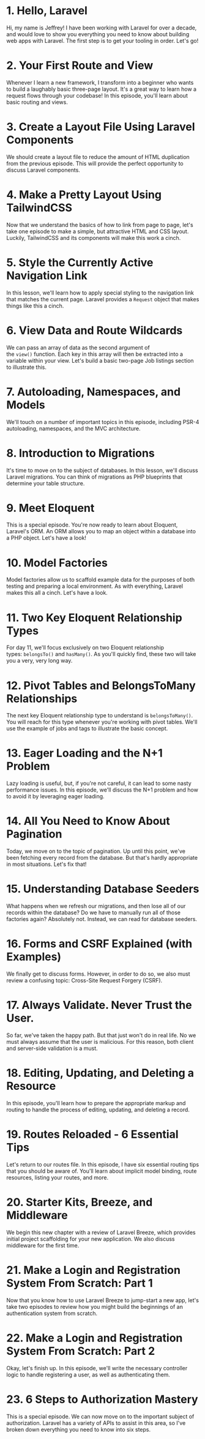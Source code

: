
# 1. Hello, Laravel

Hi, my name is Jeffrey! I have been working with Laravel for over a decade, and would love to show you everything you need to know about building web apps with Laravel. The first step is to get your tooling in order. Let's go!
# 2. Your First Route and View

Whenever I learn a new framework, I transform into a beginner who wants to build a laughably basic three-page layout. It's a great way to learn how a request flows through your codebase! In this episode, you'll learn about basic routing and views.

# 3. Create a Layout File Using Laravel Components

We should create a layout file to reduce the amount of HTML duplication from the previous episode. This will provide the perfect opportunity to discuss Laravel components.

# 4. Make a Pretty Layout Using TailwindCSS

Now that we understand the basics of how to link from page to page, let's take one episode to make a simple, but attractive HTML and CSS layout. Luckily, TailwindCSS and its components will make this work a cinch.

# 5. Style the Currently Active Navigation Link

In this lesson, we'll learn how to apply special styling to the navigation link that matches the current page. Laravel provides a `Request` object that makes things like this a cinch.

# 6. View Data and Route Wildcards

We can pass an array of data as the second argument of the `view()` function. Each key in this array will then be extracted into a variable within your view. Let's build a basic two-page Job listings section to illustrate this.

# 7. Autoloading, Namespaces, and Models

We'll touch on a number of important topics in this episode, including PSR-4 autoloading, namespaces, and the MVC architecture.

# 8. Introduction to Migrations

It's time to move on to the subject of databases. In this lesson, we'll discuss Laravel migrations. You can think of migrations as PHP blueprints that determine your table structure.

# 9. Meet Eloquent

This is a special episode. You're now ready to learn about Eloquent, Laravel's ORM. An ORM allows you to map an object within a database into a PHP object. Let's have a look!

# 10. Model Factories

Model factories allow us to scaffold example data for the purposes of both testing and preparing a local environment. As with everything, Laravel makes this all a cinch. Let's have a look.

# 11. Two Key Eloquent Relationship Types

For day 11, we'll focus exclusively on two Eloquent relationship types: `belongsTo()` and `hasMany()`. As you'll quickly find, these two will take you a very, very long way.

# 12. Pivot Tables and BelongsToMany Relationships

The next key Eloquent relationship type to understand is `belongsToMany()`. You will reach for this type whenever you're working with pivot tables. We'll use the example of jobs and tags to illustrate the basic concept.

# 13. Eager Loading and the N+1 Problem

Lazy loading is useful, but, if you're not careful, it can lead to some nasty performance issues. In this episode, we'll discuss the N+1 problem and how to avoid it by leveraging eager loading.

# 14. All You Need to Know About Pagination

Today, we move on to the topic of pagination. Up until this point, we've been fetching every record from the database. But that's hardly appropriate in most situations. Let's fix that!

# 15. Understanding Database Seeders

What happens when we refresh our migrations, and then lose all of our records within the database? Do we have to manually run all of those factories again? Absolutely not. Instead, we can read for database seeders.

# 16. Forms and CSRF Explained (with Examples)

We finally get to discuss forms. However, in order to do so, we also must review a confusing topic: Cross-Site Request Forgery (CSRF).

# 17. Always Validate. Never Trust the User.

So far, we've taken the happy path. But that just won't do in real life. No we must always assume that the user is malicious. For this reason, both client and server-side validation is a must.

# 18. Editing, Updating, and Deleting a Resource

In this episode, you'll learn how to prepare the appropriate markup and routing to handle the process of editing, updating, and deleting a record.

# 19. Routes Reloaded - 6 Essential Tips

Let's return to our routes file. In this episode, I have six essential routing tips that you should be aware of. You'll learn about implicit model binding, route resources, listing your routes, and more.

# 20. Starter Kits, Breeze, and Middleware

We begin this new chapter with a review of Laravel Breeze, which provides initial project scaffolding for your new application. We also discuss middleware for the first time.

# 21. Make a Login and Registration System From Scratch: Part 1

Now that you know how to use Laravel Breeze to jump-start a new app, let's take two episodes to review how you might build the beginnings of an authentication system from scratch.

# 22. Make a Login and Registration System From Scratch: Part 2

Okay, let's finish up. In this episode, we'll write the necessary controller logic to handle registering a user, as well as authenticating them.

# 23. 6 Steps to Authorization Mastery

This is a special episode. We can now move on to the important subject of authorization. Laravel has a variety of APIs to assist in this area, so I've broken down everything you need to know into six steps.